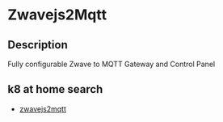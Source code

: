 # Zwavejs2Mqtt

## Description

Fully configurable Zwave to MQTT Gateway and Control Panel

## k8 at home search

- [zwavejs2mqtt](https://nanne.dev/k8s-at-home-search/#/zwavejs2mqtt)
